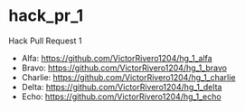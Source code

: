 # hack_pr_1

Hack Pull Request 1

- Alfa: https://github.com/VictorRivero1204/hg_1_alfa
- Bravo: https://github.com/VictorRivero1204/hg_1_bravo
- Charlie: https://github.com/VictorRivero1204/hg_1_charlie
- Delta: https://github.com/VictorRivero1204/hg_1_delta
- Echo: https://github.com/VictorRivero1204/hg_1_echo


